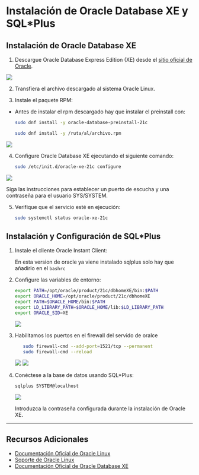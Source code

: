 # Instalación de Oracle Database XE y SQL\*Plus

## Instalación de Oracle Database XE

1. Descargue Oracle Database Express Edition (XE) desde el [sitio oficial de Oracle](https://www.oracle.com/database/technologies/appdev/xe.html).

<image src="/img/Captura desde 2025-01-17 10-15-10.png">

2. Transfiera el archivo descargado al sistema Oracle Linux.

3. Instale el paquete RPM:

- Antes de instalar el rpm descargado hay que instalar el preinstall con:

   ```bash
   sudo dnf install -y oracle-database-preinstall-21c
   ```

   ```bash
   sudo dnf install -y /ruta/al/archivo.rpm
   ```

<image src="/img/Captura desde 2025-01-17 11-14-15.png">


4. Configure Oracle Database XE ejecutando el siguiente comando:

   ```bash
   sudo /etc/init.d/oracle-xe-21c configure
   ```

<image src="/img/Captura desde 2025-01-22 09-33-24.png">

   Siga las instrucciones para establecer un puerto de escucha y una contraseña para el usuario SYS/SYSTEM.

5. Verifique que el servicio esté en ejecución:

   ```bash
   sudo systemctl status oracle-xe-21c
   ```

## Instalación y Configuración de SQL\*Plus

1. Instale el cliente Oracle Instant Client:

   En esta version de oracle ya viene instalado sqlplus solo hay que añadirlo en el `bashrc`

2. Configure las variables de entorno:

   ```bash
   export PATH=/opt/oracle/product/21c/dbhomeXE/bin:$PATH
   export ORACLE_HOME=/opt/oracle/product/21c/dbhomeXE
   export PATH=$ORACLE_HOME/bin:$PATH
   export LD_LIBRARY_PATH=$ORACLE_HOME/lib:$LD_LIBRARY_PATH
   export ORACLE_SID=XE

   ```
   
   <image src="/img/Captura desde 2025-01-24 10-30-32.png">

3. Habilitamos los puertos en el firewall del servido de oralce

   ```bash
      sudo firewall-cmd --add-port=1521/tcp --permanent
      sudo firewall-cmd --reload
   ```

   <image src="/img/Captura desde 2025-01-24 10-30-45.png">

   <image src="/img/Captura desde 2025-01-24 10-31-02.png">

5. Conéctese a la base de datos usando SQL\*Plus:

   ```bash
   sqlplus SYSTEM@localhost
   ```

   <image src="/img/Captura desde 2025-01-24 12-34-43.png">

   Introduzca la contraseña configurada durante la instalación de Oracle XE.

---

## Recursos Adicionales

- [Documentación Oficial de Oracle Linux](https://docs.oracle.com/en/operating-systems/)
- [Soporte de Oracle Linux](https://www.oracle.com/support/)
- [Documentación Oficial de Oracle Database XE](https://docs.oracle.com/en/database/)

